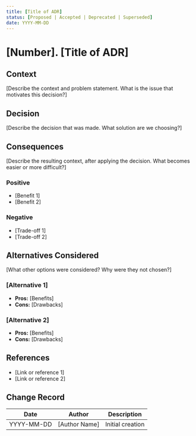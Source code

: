 ```yaml
---
title: [Title of ADR]
status: [Proposed | Accepted | Deprecated | Superseded]
date: YYYY-MM-DD
---
```


# [Number]. [Title of ADR]

## Context

[Describe the context and problem statement. What is the issue that motivates this decision?]

## Decision

[Describe the decision that was made. What solution are we choosing?]

## Consequences

[Describe the resulting context, after applying the decision. What becomes easier or more difficult?]

### Positive

- [Benefit 1]
- [Benefit 2]

### Negative

- [Trade-off 1]
- [Trade-off 2]

## Alternatives Considered

[What other options were considered? Why were they not chosen?]

### [Alternative 1]

- **Pros:** [Benefits]
- **Cons:** [Drawbacks]

### [Alternative 2]

- **Pros:** [Benefits]
- **Cons:** [Drawbacks]

## References

- [Link or reference 1]
- [Link or reference 2]

## Change Record

| Date       | Author        | Description      |
| ---------- | ------------- | ---------------- |
| YYYY-MM-DD | [Author Name] | Initial creation |
